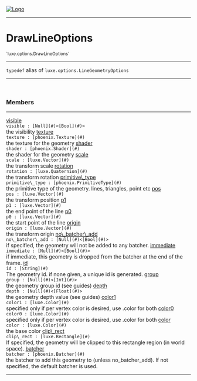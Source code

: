 
[![Logo](../../../images/logo.png)](../../../api/index.html)

---



<h1>DrawLineOptions</h1>
<small>`luxe.options.DrawLineOptions`</small>



---

`typedef`&nbsp;alias of `luxe.options.LineGeometryOptions`


---


&nbsp;
&nbsp;







<h3>Members</h3> <hr/><span class="member apipage">
                <a name="visible"><a class="lift" href="#visible">visible</a></a><div class="clear"></div>
                <code class="signature apipage">visible : [Null](#)&lt;[Bool](#)&gt;</code><br/></span>
            <span class="small_desc_flat">the visibility</span><span class="member apipage">
                <a name="texture"><a class="lift" href="#texture">texture</a></a><div class="clear"></div>
                <code class="signature apipage">texture : [phoenix.Texture](#)</code><br/></span>
            <span class="small_desc_flat">the texture for the geometry</span><span class="member apipage">
                <a name="shader"><a class="lift" href="#shader">shader</a></a><div class="clear"></div>
                <code class="signature apipage">shader : [phoenix.Shader](#)</code><br/></span>
            <span class="small_desc_flat">the shader for the geometry</span><span class="member apipage">
                <a name="scale"><a class="lift" href="#scale">scale</a></a><div class="clear"></div>
                <code class="signature apipage">scale : [luxe.Vector](#)</code><br/></span>
            <span class="small_desc_flat">the transform scale</span><span class="member apipage">
                <a name="rotation"><a class="lift" href="#rotation">rotation</a></a><div class="clear"></div>
                <code class="signature apipage">rotation : [luxe.Quaternion](#)</code><br/></span>
            <span class="small_desc_flat">the transform rotation</span><span class="member apipage">
                <a name="primitive_type"><a class="lift" href="#primitive_type">primitive\_type</a></a><div class="clear"></div>
                <code class="signature apipage">primitive\_type : [phoenix.PrimitiveType](#)</code><br/></span>
            <span class="small_desc_flat">the primitive type of the geometry. lines, triangles, point etc</span><span class="member apipage">
                <a name="pos"><a class="lift" href="#pos">pos</a></a><div class="clear"></div>
                <code class="signature apipage">pos : [luxe.Vector](#)</code><br/></span>
            <span class="small_desc_flat">the transform position</span><span class="member apipage">
                <a name="p1"><a class="lift" href="#p1">p1</a></a><div class="clear"></div>
                <code class="signature apipage">p1 : [luxe.Vector](#)</code><br/></span>
            <span class="small_desc_flat">the end point of the line</span><span class="member apipage">
                <a name="p0"><a class="lift" href="#p0">p0</a></a><div class="clear"></div>
                <code class="signature apipage">p0 : [luxe.Vector](#)</code><br/></span>
            <span class="small_desc_flat">the start point of the line</span><span class="member apipage">
                <a name="origin"><a class="lift" href="#origin">origin</a></a><div class="clear"></div>
                <code class="signature apipage">origin : [luxe.Vector](#)</code><br/></span>
            <span class="small_desc_flat">the transform origin</span><span class="member apipage">
                <a name="no_batcher_add"><a class="lift" href="#no_batcher_add">no\_batcher\_add</a></a><div class="clear"></div>
                <code class="signature apipage">no\_batcher\_add : [Null](#)&lt;[Bool](#)&gt;</code><br/></span>
            <span class="small_desc_flat">if specified, the geometry will not be added to any batcher.</span><span class="member apipage">
                <a name="immediate"><a class="lift" href="#immediate">immediate</a></a><div class="clear"></div>
                <code class="signature apipage">immediate : [Null](#)&lt;[Bool](#)&gt;</code><br/></span>
            <span class="small_desc_flat">if immediate, this geometry is dropped from the batcher at the end of the frame.</span><span class="member apipage">
                <a name="id"><a class="lift" href="#id">id</a></a><div class="clear"></div>
                <code class="signature apipage">id : [String](#)</code><br/></span>
            <span class="small_desc_flat">The geometry id. if none given, a unique id is generated.</span><span class="member apipage">
                <a name="group"><a class="lift" href="#group">group</a></a><div class="clear"></div>
                <code class="signature apipage">group : [Null](#)&lt;[Int](#)&gt;</code><br/></span>
            <span class="small_desc_flat">the geometry group id (see guides)</span><span class="member apipage">
                <a name="depth"><a class="lift" href="#depth">depth</a></a><div class="clear"></div>
                <code class="signature apipage">depth : [Null](#)&lt;[Float](#)&gt;</code><br/></span>
            <span class="small_desc_flat">the geometry depth value (see guides)</span><span class="member apipage">
                <a name="color1"><a class="lift" href="#color1">color1</a></a><div class="clear"></div>
                <code class="signature apipage">color1 : [luxe.Color](#)</code><br/></span>
            <span class="small_desc_flat">specified only if per vertex color is desired, use .color for both</span><span class="member apipage">
                <a name="color0"><a class="lift" href="#color0">color0</a></a><div class="clear"></div>
                <code class="signature apipage">color0 : [luxe.Color](#)</code><br/></span>
            <span class="small_desc_flat">specified only if per vertex color is desired, use .color for both</span><span class="member apipage">
                <a name="color"><a class="lift" href="#color">color</a></a><div class="clear"></div>
                <code class="signature apipage">color : [luxe.Color](#)</code><br/></span>
            <span class="small_desc_flat">the base color</span><span class="member apipage">
                <a name="clip_rect"><a class="lift" href="#clip_rect">clip\_rect</a></a><div class="clear"></div>
                <code class="signature apipage">clip\_rect : [luxe.Rectangle](#)</code><br/></span>
            <span class="small_desc_flat">If specified, the geometry will be clipped to this rectangle region (in world space).</span><span class="member apipage">
                <a name="batcher"><a class="lift" href="#batcher">batcher</a></a><div class="clear"></div>
                <code class="signature apipage">batcher : [phoenix.Batcher](#)</code><br/></span>
            <span class="small_desc_flat">the batcher to add this geometry to (unless no_batcher_add). If not specified, the default batcher is used.</span>





    











---

&nbsp;
&nbsp;
&nbsp;
&nbsp;
